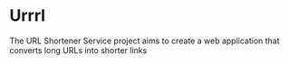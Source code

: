 # Urrrl
The URL Shortener Service project aims to create a web application that converts long URLs into shorter links

